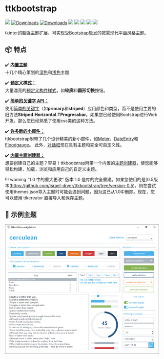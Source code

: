 # ttkbootstrap
![](https://img.shields.io/github/release/israel-dryer/ttkbootstrap.svg)
[![Downloads](https://pepy.tech/badge/ttkbootstrap)](https://pepy.tech/project/ttkbootstrap)
[![Downloads](https://pepy.tech/badge/ttkbootstrap/month)](https://pepy.tech/project/ttkbootstrap)
![](https://img.shields.io/github/issues/israel-dryer/ttkbootstrap.svg)
![](https://img.shields.io/github/issues-closed/israel-dryer/ttkbootstrap.svg)
![](https://img.shields.io/github/license/israel-dryer/ttkbootstrap.svg)
![](https://img.shields.io/github/stars/israel-dryer/ttkbootstrap.svg)
![](https://img.shields.io/github/forks/israel-dryer/ttkbootstrap.svg)

tkinter的超强主题扩展，可实现受[Bootstrap](https://getbootstrap.com/)启发的按需现代平面风格主题。

## 📦 特点

✔️ [**内置主题**](themes/index.md)   
十几个精心策划的[深色](themes/dark.md)和[浅色](themes/light.md)主题

✔️ [**预定义样式：**](styleguide/index.md)  
大量漂亮的[预定义构件样式](styleguide/index.md)，如**轮廓**和**圆形切换**按钮。

✔️ [**简单的关键字 API：**](gettingstarted/tutorial/#use-themed-widgets)  
使用[简单的关键字](gettingstarted/tutorial/#use-themed-widgets)（如**primary**和**striped**）应用颜色和类型，而不是使用主要的旧方法**Striped.Horizontal.TProgressbar**。如果您已经使用Bootstrap进行Web开发，那么您已经熟悉了使用css类的这种方法。

✔️ [**许多新的小部件：**](api/widgets/dateentry)  
ttkbootstrap附带了几个设计精美的新小部件，如[Meter](api/widgets/meter)，[DateEntry](api/widgets/dateentry)和[Floodgauge](api/widgets/floodgauge)。 此外，[对话框](api/dialogs/dialog)现在具有主题和完全可自定义性。

✔️ [**内置主题创建器：**](themes/themecreator.md)  
想要创建自己的主题？容易！ttkbootstrap附带一个内置的[主题创建器](themes/themecreator.md)，使您能够轻松构建，加载，浏览和应用自己的自定义主题。

!!! warning "1.0 中的重大更改"
	版本 1.0 是库的完全重建。如果您使用的是[0.5版本(https://github.com/israel-dryer/ttkbootstrap/tree/version-0.5)，则在尝试使用themes.json导入主题时可能会遇到问题，因为这已从1.0中删除。现在，您可以使用 ttkcreator 直接导入和保存主题。


## 🎨 示例主题

![主题](./assets/themes/themes.gif)
